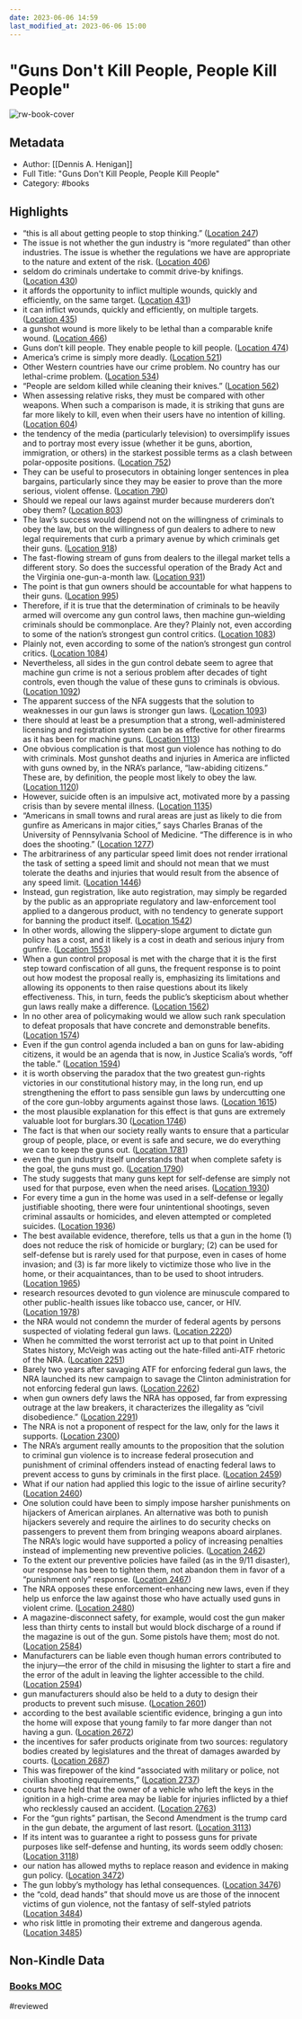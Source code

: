 ```yaml
---
date: 2023-06-06 14:59
last_modified_at: 2023-06-06 15:00
---
```

# "Guns Don't Kill People, People Kill People"

![rw-book-cover](https://m.media-amazon.com/images/I/814vpUnjsxL._SY160.jpg)

## Metadata
- Author: [[Dennis A. Henigan]]
- Full Title: "Guns Don't Kill People, People Kill People"
- Category: #books

## Highlights
- “this is all about getting people to stop thinking.” ([Location 247](https://readwise.io/to_kindle?action=open&asin=B01BRFKMDQ&location=247))
- The issue is not whether the gun industry is “more regulated” than other industries. The issue is whether the regulations we have are appropriate to the nature and extent of the risk. ([Location 406](https://readwise.io/to_kindle?action=open&asin=B01BRFKMDQ&location=406))
- seldom do criminals undertake to commit drive-by knifings. ([Location 430](https://readwise.io/to_kindle?action=open&asin=B01BRFKMDQ&location=430))
- it affords the opportunity to inflict multiple wounds, quickly and efficiently, on the same target. ([Location 431](https://readwise.io/to_kindle?action=open&asin=B01BRFKMDQ&location=431))
- it can inflict wounds, quickly and efficiently, on multiple targets. ([Location 435](https://readwise.io/to_kindle?action=open&asin=B01BRFKMDQ&location=435))
- a gunshot wound is more likely to be lethal than a comparable knife wound. ([Location 466](https://readwise.io/to_kindle?action=open&asin=B01BRFKMDQ&location=466))
- Guns don’t kill people. They enable people to kill people. ([Location 474](https://readwise.io/to_kindle?action=open&asin=B01BRFKMDQ&location=474))
- America’s crime is simply more deadly. ([Location 521](https://readwise.io/to_kindle?action=open&asin=B01BRFKMDQ&location=521))
- Other Western countries have our crime problem. No country has our lethal-crime problem. ([Location 534](https://readwise.io/to_kindle?action=open&asin=B01BRFKMDQ&location=534))
- “People are seldom killed while cleaning their knives.” ([Location 562](https://readwise.io/to_kindle?action=open&asin=B01BRFKMDQ&location=562))
- When assessing relative risks, they must be compared with other weapons. When such a comparison is made, it is striking that guns are far more likely to kill, even when their users have no intention of killing. ([Location 604](https://readwise.io/to_kindle?action=open&asin=B01BRFKMDQ&location=604))
- the tendency of the media (particularly television) to oversimplify issues and to portray most every issue (whether it be guns, abortion, immigration, or others) in the starkest possible terms as a clash between polar-opposite positions. ([Location 752](https://readwise.io/to_kindle?action=open&asin=B01BRFKMDQ&location=752))
- They can be useful to prosecutors in obtaining longer sentences in plea bargains, particularly since they may be easier to prove than the more serious, violent offense. ([Location 790](https://readwise.io/to_kindle?action=open&asin=B01BRFKMDQ&location=790))
- Should we repeal our laws against murder because murderers don’t obey them? ([Location 803](https://readwise.io/to_kindle?action=open&asin=B01BRFKMDQ&location=803))
- The law’s success would depend not on the willingness of criminals to obey the law, but on the willingness of gun dealers to adhere to new legal requirements that curb a primary avenue by which criminals get their guns. ([Location 918](https://readwise.io/to_kindle?action=open&asin=B01BRFKMDQ&location=918))
- The fast-flowing stream of guns from dealers to the illegal market tells a different story. So does the successful operation of the Brady Act and the Virginia one-gun-a-month law. ([Location 931](https://readwise.io/to_kindle?action=open&asin=B01BRFKMDQ&location=931))
- The point is that gun owners should be accountable for what happens to their guns. ([Location 995](https://readwise.io/to_kindle?action=open&asin=B01BRFKMDQ&location=995))
- Therefore, if it is true that the determination of criminals to be heavily armed will overcome any gun control laws, then machine gun–wielding criminals should be commonplace. Are they? Plainly not, even according to some of the nation’s strongest gun control critics. ([Location 1083](https://readwise.io/to_kindle?action=open&asin=B01BRFKMDQ&location=1083))
- Plainly not, even according to some of the nation’s strongest gun control critics. ([Location 1084](https://readwise.io/to_kindle?action=open&asin=B01BRFKMDQ&location=1084))
- Nevertheless, all sides in the gun control debate seem to agree that machine gun crime is not a serious problem after decades of tight controls, even though the value of these guns to criminals is obvious. ([Location 1092](https://readwise.io/to_kindle?action=open&asin=B01BRFKMDQ&location=1092))
- The apparent success of the NFA suggests that the solution to weaknesses in our gun laws is stronger gun laws. ([Location 1093](https://readwise.io/to_kindle?action=open&asin=B01BRFKMDQ&location=1093))
- there should at least be a presumption that a strong, well-administered licensing and registration system can be as effective for other firearms as it has been for machine guns. ([Location 1113](https://readwise.io/to_kindle?action=open&asin=B01BRFKMDQ&location=1113))
- One obvious complication is that most gun violence has nothing to do with criminals. Most gunshot deaths and injuries in America are inflicted with guns owned by, in the NRA’s parlance, “law-abiding citizens.” These are, by definition, the people most likely to obey the law. ([Location 1120](https://readwise.io/to_kindle?action=open&asin=B01BRFKMDQ&location=1120))
- However, suicide often is an impulsive act, motivated more by a passing crisis than by severe mental illness. ([Location 1135](https://readwise.io/to_kindle?action=open&asin=B01BRFKMDQ&location=1135))
- “Americans in small towns and rural areas are just as likely to die from gunfire as Americans in major cities,” says Charles Branas of the University of Pennsylvania School of Medicine. “The difference is in who does the shooting.” ([Location 1277](https://readwise.io/to_kindle?action=open&asin=B01BRFKMDQ&location=1277))
- The arbitrariness of any particular speed limit does not render irrational the task of setting a speed limit and should not mean that we must tolerate the deaths and injuries that would result from the absence of any speed limit. ([Location 1446](https://readwise.io/to_kindle?action=open&asin=B01BRFKMDQ&location=1446))
- Instead, gun registration, like auto registration, may simply be regarded by the public as an appropriate regulatory and law-enforcement tool applied to a dangerous product, with no tendency to generate support for banning the product itself. ([Location 1542](https://readwise.io/to_kindle?action=open&asin=B01BRFKMDQ&location=1542))
- In other words, allowing the slippery-slope argument to dictate gun policy has a cost, and it likely is a cost in death and serious injury from gunfire. ([Location 1553](https://readwise.io/to_kindle?action=open&asin=B01BRFKMDQ&location=1553))
- When a gun control proposal is met with the charge that it is the first step toward confiscation of all guns, the frequent response is to point out how modest the proposal really is, emphasizing its limitations and allowing its opponents to then raise questions about its likely effectiveness. This, in turn, feeds the public’s skepticism about whether gun laws really make a difference. ([Location 1562](https://readwise.io/to_kindle?action=open&asin=B01BRFKMDQ&location=1562))
- In no other area of policymaking would we allow such rank speculation to defeat proposals that have concrete and demonstrable benefits. ([Location 1574](https://readwise.io/to_kindle?action=open&asin=B01BRFKMDQ&location=1574))
- Even if the gun control agenda included a ban on guns for law-abiding citizens, it would be an agenda that is now, in Justice Scalia’s words, “off the table.” ([Location 1594](https://readwise.io/to_kindle?action=open&asin=B01BRFKMDQ&location=1594))
- it is worth observing the paradox that the two greatest gun-rights victories in our constitutional history may, in the long run, end up strengthening the effort to pass sensible gun laws by undercutting one of the core gun-lobby arguments against those laws. ([Location 1615](https://readwise.io/to_kindle?action=open&asin=B01BRFKMDQ&location=1615))
- the most plausible explanation for this effect is that guns are extremely valuable loot for burglars.30 ([Location 1746](https://readwise.io/to_kindle?action=open&asin=B01BRFKMDQ&location=1746))
- The fact is that when our society really wants to ensure that a particular group of people, place, or event is safe and secure, we do everything we can to keep the guns out. ([Location 1781](https://readwise.io/to_kindle?action=open&asin=B01BRFKMDQ&location=1781))
- even the gun industry itself understands that when complete safety is the goal, the guns must go. ([Location 1790](https://readwise.io/to_kindle?action=open&asin=B01BRFKMDQ&location=1790))
- The study suggests that many guns kept for self-defense are simply not used for that purpose, even when the need arises. ([Location 1930](https://readwise.io/to_kindle?action=open&asin=B01BRFKMDQ&location=1930))
- For every time a gun in the home was used in a self-defense or legally justifiable shooting, there were four unintentional shootings, seven criminal assaults or homicides, and eleven attempted or completed suicides. ([Location 1936](https://readwise.io/to_kindle?action=open&asin=B01BRFKMDQ&location=1936))
- The best available evidence, therefore, tells us that a gun in the home (1) does not reduce the risk of homicide or burglary; (2) can be used for self-defense but is rarely used for that purpose, even in cases of home invasion; and (3) is far more likely to victimize those who live in the home, or their acquaintances, than to be used to shoot intruders. ([Location 1965](https://readwise.io/to_kindle?action=open&asin=B01BRFKMDQ&location=1965))
- research resources devoted to gun violence are minuscule compared to other public-health issues like tobacco use, cancer, or HIV. ([Location 1978](https://readwise.io/to_kindle?action=open&asin=B01BRFKMDQ&location=1978))
- the NRA would not condemn the murder of federal agents by persons suspected of violating federal gun laws. ([Location 2220](https://readwise.io/to_kindle?action=open&asin=B01BRFKMDQ&location=2220))
- When he committed the worst terrorist act up to that point in United States history, McVeigh was acting out the hate-filled anti-ATF rhetoric of the NRA. ([Location 2251](https://readwise.io/to_kindle?action=open&asin=B01BRFKMDQ&location=2251))
- Barely two years after savaging ATF for enforcing federal gun laws, the NRA launched its new campaign to savage the Clinton administration for not enforcing federal gun laws. ([Location 2262](https://readwise.io/to_kindle?action=open&asin=B01BRFKMDQ&location=2262))
- when gun owners defy laws the NRA has opposed, far from expressing outrage at the law breakers, it characterizes the illegality as “civil disobedience.” ([Location 2291](https://readwise.io/to_kindle?action=open&asin=B01BRFKMDQ&location=2291))
- The NRA is not a proponent of respect for the law, only for the laws it supports. ([Location 2300](https://readwise.io/to_kindle?action=open&asin=B01BRFKMDQ&location=2300))
- The NRA’s argument really amounts to the proposition that the solution to criminal gun violence is to increase federal prosecution and punishment of criminal offenders instead of enacting federal laws to prevent access to guns by criminals in the first place. ([Location 2459](https://readwise.io/to_kindle?action=open&asin=B01BRFKMDQ&location=2459))
- What if our nation had applied this logic to the issue of airline security? ([Location 2460](https://readwise.io/to_kindle?action=open&asin=B01BRFKMDQ&location=2460))
- One solution could have been to simply impose harsher punishments on hijackers of American airplanes. An alternative was both to punish hijackers severely and require the airlines to do security checks on passengers to prevent them from bringing weapons aboard airplanes. The NRA’s logic would have supported a policy of increasing penalties instead of implementing new preventive policies. ([Location 2462](https://readwise.io/to_kindle?action=open&asin=B01BRFKMDQ&location=2462))
- To the extent our preventive policies have failed (as in the 9/11 disaster), our response has been to tighten them, not abandon them in favor of a “punishment only” response. ([Location 2467](https://readwise.io/to_kindle?action=open&asin=B01BRFKMDQ&location=2467))
- The NRA opposes these enforcement-enhancing new laws, even if they help us enforce the law against those who have actually used guns in violent crime. ([Location 2480](https://readwise.io/to_kindle?action=open&asin=B01BRFKMDQ&location=2480))
- A magazine-disconnect safety, for example, would cost the gun maker less than thirty cents to install but would block discharge of a round if the magazine is out of the gun. Some pistols have them; most do not. ([Location 2584](https://readwise.io/to_kindle?action=open&asin=B01BRFKMDQ&location=2584))
- Manufacturers can be liable even though human errors contributed to the injury—the error of the child in misusing the lighter to start a fire and the error of the adult in leaving the lighter accessible to the child. ([Location 2594](https://readwise.io/to_kindle?action=open&asin=B01BRFKMDQ&location=2594))
- gun manufacturers should also be held to a duty to design their products to prevent such misuse. ([Location 2601](https://readwise.io/to_kindle?action=open&asin=B01BRFKMDQ&location=2601))
- according to the best available scientific evidence, bringing a gun into the home will expose that young family to far more danger than not having a gun. ([Location 2672](https://readwise.io/to_kindle?action=open&asin=B01BRFKMDQ&location=2672))
- the incentives for safer products originate from two sources: regulatory bodies created by legislatures and the threat of damages awarded by courts. ([Location 2687](https://readwise.io/to_kindle?action=open&asin=B01BRFKMDQ&location=2687))
- This was firepower of the kind “associated with military or police, not civilian shooting requirements,” ([Location 2737](https://readwise.io/to_kindle?action=open&asin=B01BRFKMDQ&location=2737))
- courts have held that the owner of a vehicle who left the keys in the ignition in a high-crime area may be liable for injuries inflicted by a thief who recklessly caused an accident. ([Location 2763](https://readwise.io/to_kindle?action=open&asin=B01BRFKMDQ&location=2763))
- For the “gun rights” partisan, the Second Amendment is the trump card in the gun debate, the argument of last resort. ([Location 3113](https://readwise.io/to_kindle?action=open&asin=B01BRFKMDQ&location=3113))
- If its intent was to guarantee a right to possess guns for private purposes like self-defense and hunting, its words seem oddly chosen: ([Location 3118](https://readwise.io/to_kindle?action=open&asin=B01BRFKMDQ&location=3118))
- our nation has allowed myths to replace reason and evidence in making gun policy. ([Location 3472](https://readwise.io/to_kindle?action=open&asin=B01BRFKMDQ&location=3472))
- The gun lobby’s mythology has lethal consequences. ([Location 3476](https://readwise.io/to_kindle?action=open&asin=B01BRFKMDQ&location=3476))
- the “cold, dead hands” that should move us are those of the innocent victims of gun violence, not the fantasy of self-styled patriots ([Location 3484](https://readwise.io/to_kindle?action=open&asin=B01BRFKMDQ&location=3484))
- who risk little in promoting their extreme and dangerous agenda. ([Location 3485](https://readwise.io/to_kindle?action=open&asin=B01BRFKMDQ&location=3485))

## Non-Kindle Data

### [Books MOC](Books%20MOC.md)
#reviewed
